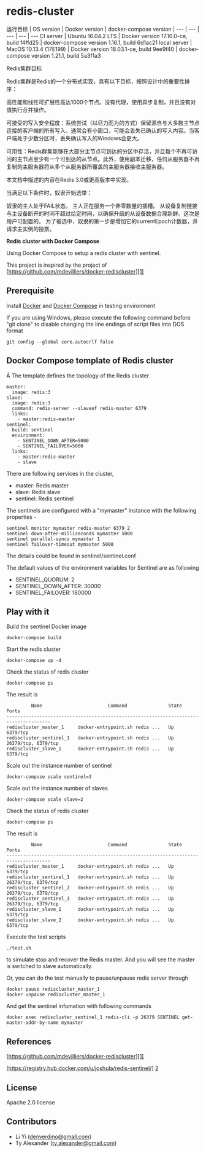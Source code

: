 # redis-cluster

运行目标 | OS version | Docker version | docker-compose version |
--- | --- | --- | --- | ---
CI server | Ubuntu 16.04.2 LTS | Docker version 17.10.0-ce, build f4ffd25 | docker-compose version 1.16.1, build 6d1ac21
local server | MacOS 10.13.4 (17E199) | Docker version 18.03.1-ce, build 9ee9f40 | docker-compose version 1.21.1, build 5a3f1a3

Redis集群目标

Redis集群是Redis的一个分布式实现，具有以下目标，按照设计中的重要性排序：

高性能和线性可扩展性高达1000个节点。没有代理，使用异步复制，并且没有对值执行合并操作。

可接受的写入安全程度：系统尝试（以尽力而为的方式）保留源自与大多数主节点连接的客户端的所有写入。通常会有小窗口，可能会丢失已确认的写入内容。当客户端处于少数分区时，丢失确认写入的Windows会更大。

可用性：Redis群集能够在大部分主节点可到达的分区中存活，并且每个不再可访问的主节点至少有一个可到达的从节点。此外，使用副本迁移，任何从服务器不再复制的主服务器将从多个从服务器所覆盖的主服务器接收主服务器。

本文档中描述的内容在Redis 3.0或更高版本中实现。

当满足以下条件时，奴隶开始选举：

奴隶的主人处于FAIL状态。
主人正在服务一个非零数量的插槽。
从设备复制链接与主设备断开的时间不超过给定时间，以确保升级的从设备数据合理新鲜。这次是用户可配置的。
为了被选中，奴隶的第一步是增加它的currentEpoch计数器，并请求主实例的投票。

**Redis cluster with Docker Compose**

Using Docker Compose to setup a redis cluster with sentinel.

This project is inspired by the project of [https://github.com/mdevilliers/docker-rediscluster][1]

## Prerequisite

Install [Docker][4] and [Docker Compose][3] in testing environment

If you are using Windows, please execute the following command before "git clone" to disable changing the line endings of script files into DOS format

```
git config --global core.autocrlf false
```

## Docker Compose template of Redis cluster
Â
The template defines the topology of the Redis cluster

```
master:
  image: redis:3
slave:
  image: redis:3
  command: redis-server --slaveof redis-master 6379
  links:
    - master:redis-master
sentinel:
  build: sentinel
  environment:
    - SENTINEL_DOWN_AFTER=5000
    - SENTINEL_FAILOVER=5000    
  links:
    - master:redis-master
    - slave
```

There are following services in the cluster,

* master: Redis master
* slave:  Redis slave
* sentinel: Redis sentinel


The sentinels are configured with a "mymaster" instance with the following properties -

```
sentinel monitor mymaster redis-master 6379 2
sentinel down-after-milliseconds mymaster 5000
sentinel parallel-syncs mymaster 1
sentinel failover-timeout mymaster 5000
```

The details could be found in sentinel/sentinel.conf

The default values of the environment variables for Sentinel are as following

* SENTINEL_QUORUM: 2
* SENTINEL_DOWN_AFTER: 30000
* SENTINEL_FAILOVER: 180000



## Play with it

Build the sentinel Docker image

```
docker-compose build
```

Start the redis cluster

```
docker-compose up -d
```

Check the status of redis cluster

```
docker-compose ps
```

The result is

```
         Name                        Command               State          Ports        
--------------------------------------------------------------------------------------
rediscluster_master_1     docker-entrypoint.sh redis ...   Up      6379/tcp            
rediscluster_sentinel_1   docker-entrypoint.sh redis ...   Up      26379/tcp, 6379/tcp
rediscluster_slave_1      docker-entrypoint.sh redis ...   Up      6379/tcp     
```

Scale out the instance number of sentinel

```
docker-compose scale sentinel=3
```

Scale out the instance number of slaves

```
docker-compose scale slave=2
```

Check the status of redis cluster

```
docker-compose ps
```

The result is

```
         Name                        Command               State          Ports        
--------------------------------------------------------------------------------------
rediscluster_master_1     docker-entrypoint.sh redis ...   Up      6379/tcp            
rediscluster_sentinel_1   docker-entrypoint.sh redis ...   Up      26379/tcp, 6379/tcp
rediscluster_sentinel_2   docker-entrypoint.sh redis ...   Up      26379/tcp, 6379/tcp
rediscluster_sentinel_3   docker-entrypoint.sh redis ...   Up      26379/tcp, 6379/tcp
rediscluster_slave_1      docker-entrypoint.sh redis ...   Up      6379/tcp            
rediscluster_slave_2      docker-entrypoint.sh redis ...   Up      6379/tcp            
```

Execute the test scripts
```
./test.sh
```
to simulate stop and recover the Redis master. And you will see the master is switched to slave automatically.

Or, you can do the test manually to pause/unpause redis server through

```
docker pause rediscluster_master_1
docker unpause rediscluster_master_1
```
And get the sentinel infomation with following commands

```
docker exec rediscluster_sentinel_1 redis-cli -p 26379 SENTINEL get-master-addr-by-name mymaster
```

## References

[https://github.com/mdevilliers/docker-rediscluster][1]

[https://registry.hub.docker.com/u/joshula/redis-sentinel/] [2]

[1]: https://github.com/mdevilliers/docker-rediscluster
[2]: https://registry.hub.docker.com/u/joshula/redis-sentinel/
[3]: https://docs.docker.com/compose/
[4]: https://www.docker.com

## License

Apache 2.0 license

## Contributors

* Li Yi (<denverdino@gmail.com>)
* Ty Alexander (<ty.alexander@gmail.com>)
